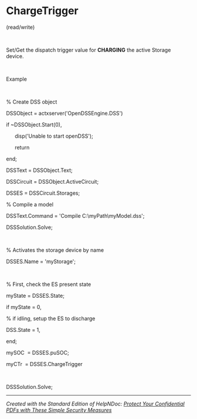 # ChargeTrigger

(read/write)

&nbsp;

Set/Get the dispatch trigger value for **CHARGING** the active Storage device.&nbsp;

&nbsp;

Example

&nbsp;

% Create DSS object

DSSObject = actxserver('OpenDSSEngine.DSS')

if ~DSSObject.Start(0),

&nbsp; &nbsp; &nbsp; disp('Unable to start openDSS');

&nbsp; &nbsp; &nbsp; return

end;

DSSText = DSSObject.Text;

DSSCircuit = DSSObject.ActiveCircuit;

DSSES = DSSCircuit.Storages;

% Compile a model &nbsp; &nbsp; &nbsp; &nbsp;

DSSText.Command = 'Compile C:\\myPath\\myModel.dss';

DSSSolution.Solve;

&nbsp;

% Activates the storage device by name

DSSES.Name = 'myStorage';

&nbsp;

% First, check the ES present state

myState = DSSES.State;

if myState = 0,

% if idling, setup the ES to discharge

DSS.State = 1,

end;

mySOC&nbsp; = DSSES.puSOC;

myCTr&nbsp; = DSSES.ChargeTrigger

&nbsp;

DSSSolution.Solve;

***
_Created with the Standard Edition of HelpNDoc: [Protect Your Confidential PDFs with These Simple Security Measures](<https://www.helpndoc.com/step-by-step-guides/how-to-generate-an-encrypted-password-protected-pdf-document/>)_

